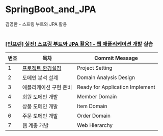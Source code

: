# SpringBoot_and_JPA
김영한 - 스프링 부트와 JPA 활용
<br><br>

### [[인프런] 실전! 스프링 부트와 JPA 활용1 - 웹 애플리케이션 개발](https://www.inflearn.com/course/%EC%8A%A4%ED%94%84%EB%A7%81%EB%B6%80%ED%8A%B8-JPA-%ED%99%9C%EC%9A%A9-1/dashboard) 실습

| 번호 | 목차            | Commit Message                  |
|----|---------------|---------------------------------|
| 1  | [프로젝트 환경설정](https://ro-el.notion.site/6f3ac8b420234285a2342c94d8dc4f8b?pvs=4) | Project Setting |
| 2  | 도메인 분석 설계     | Domain Analysis Design |
| 3  | 애플리케이션 구현 준비  | Ready for Application Implement |
| 4  | 회원 도메인 개발     | Member Domain |
| 5  | 상품 도메인 개발     | Item Domain |
| 6  | 주문 도메인 개발     | Order Domain |
| 7  | 웹 계층 개발       | Web Hierarchy |
